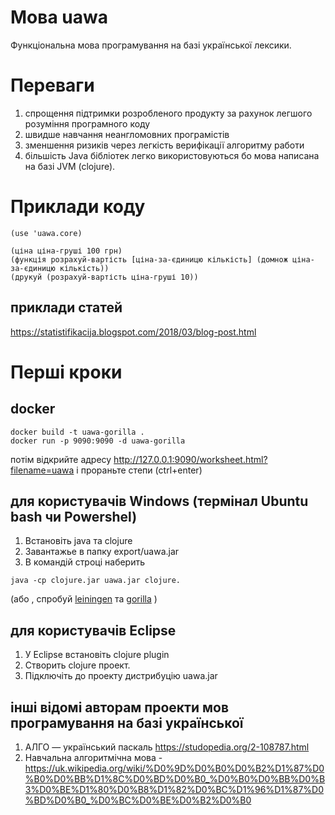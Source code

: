 # Мова uawa
Функціональна мова програмування на базі української лексики.
# Переваги
1. спрощення підтримки розробленого продукту за рахунок легшого розуміння програмного коду
2. швидше навчання неангломовних програмістів
3. зменшення ризиків через легкість верифікації алгоритму работи
4. більшість Java бібліотек легко використовуються бо мова написана на базі JVM (clojure). 
# Приклади коду
```
(use 'uawa.core)

(ціна ціна-груші 100 грн)
(функція розрахуй-вартість [ціна-за-єдиницю кількість] (домнож ціна-за-єдиницю кількість))
(друкуй (розрахуй-вартість ціна-груші 10))
```
## приклади статей
https://statistifikacija.blogspot.com/2018/03/blog-post.html

# Перші кроки
## docker
```
docker build -t uawa-gorilla .
docker run -p 9090:9090 -d uawa-gorilla
```
потім відкрийте адресу http://127.0.0.1:9090/worksheet.html?filename=uawa і прораньте степи (ctrl+enter)

## для користувачів Windows (термінал Ubuntu bash чи Powershel)
1. Встановіть java та clojure
2. Завантажье в папку export/uawa.jar
3. В командій строці наберить
```
java -cp clojure.jar uawa.jar clojure.
```
(або , спробуй [leiningen](https://leiningen.org/) та [gorilla](http://gorilla-repl.org/) )
## для користувачів Eclipse 
1. У Eclipse встановіть clojure plugin
2. Створить clojure проект.
3. Підключіть до проекту дистрибуцію uawa.jar


## інші відомі авторам проекти мов програмування на базі української
1. АЛГО — український паскаль https://studopedia.org/2-108787.html
2. Навчальна алгоритмічна мова - https://uk.wikipedia.org/wiki/%D0%9D%D0%B0%D0%B2%D1%87%D0%B0%D0%BB%D1%8C%D0%BD%D0%B0_%D0%B0%D0%BB%D0%B3%D0%BE%D1%80%D0%B8%D1%82%D0%BC%D1%96%D1%87%D0%BD%D0%B0_%D0%BC%D0%BE%D0%B2%D0%B0

